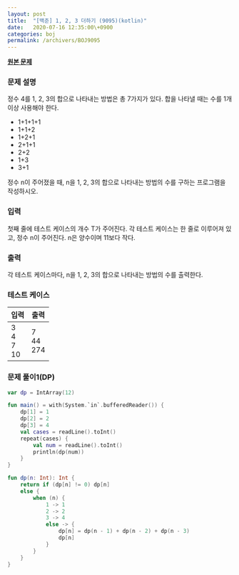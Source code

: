 ```yaml
---
layout: post
title:  "[백준] 1, 2, 3 더하기 (9095)(kotlin)"
date:   2020-07-16 12:35:00\+0900
categories: boj
permalink: /archivers/BOJ9095
---
```


**[원본 문제](https://www.acmicpc.net/problem/9095)**

### 문제 설명

정수 4를 1, 2, 3의 합으로 나타내는 방법은 총 7가지가 있다. 합을 나타낼 때는 수를 1개 이상 사용해야 한다.

* 1\+1\+1\+1
* 1\+1\+2
* 1\+2\+1
* 2\+1\+1
* 2\+2
* 1\+3
* 3\+1

정수 n이 주어졌을 때, n을 1, 2, 3의 합으로 나타내는 방법의 수를 구하는 프로그램을 작성하시오.

### 입력

첫째 줄에 테스트 케이스의 개수 T가 주어진다. 각 테스트 케이스는 한 줄로 이루어져 있고, 정수 n이 주어진다. n은 양수이며 11보다 작다.

### 출력

각 테스트 케이스마다, n을 1, 2, 3의 합으로 나타내는 방법의 수를 출력한다.

### 테스트 케이스

|입력|출력|
|-----|-----|
|3<br>4<br>7<br>10|7<br>44<br>274|

### 문제 풀이1(DP)

```kotlin
var dp = IntArray(12)

fun main() = with(System.`in`.bufferedReader()) {
    dp[1] = 1
    dp[2] = 2
    dp[3] = 4
    val cases = readLine().toInt()
    repeat(cases) {
        val num = readLine().toInt()
        println(dp(num))
    }
}

fun dp(n: Int): Int {
    return if (dp[n] != 0) dp[n]
    else {
        when (n) {
            1 -> 1
            2 -> 2
            3 -> 4
            else -> {
                dp[n] = dp(n - 1) + dp(n - 2) + dp(n - 3)
                dp[n]
            }
        }
    }
}
```
